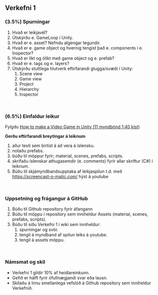 ## Verkefni 1

### (3.5%) Spurningar 
1. Hvað er leikjavél?
1. Útskýrðu e. GameLoop í Unity. 
1. Hvað er e. asset? Nefndu algengar tegundir.
1. Hvað er e. game object og hvernig tengist það e. components í e. Inspector?
1. Hvað er líkt og ólíkt með game object og e. prefab? 
1. Hvað er e. tags og e. layers? 
1. Útskýrðu stuttlega hlutverk eftirfarandi glugga/svæði í Unity: 
   1. Scene view 
   1. Game view 
   1. Project 
   1. Hierarchy 
   1. Inspector 
   
<br>

### (6.5%) Einfaldur leikur
Fylgdu [How to make a Video Game in Unity (11 myndbönd 1:40 klst)](https://www.youtube.com/playlist?list=PLPV2KyIb3jR53Jce9hP7G5xC4O9AgnOuL)

**Gerðu eftirfarandi breytingar á leiknum**
1. allur texti sem birtist á að vera á íslensku.
1. notaðu prefabs.
1. búðu til möppur fyrir; material, scenes, prefabs, scripts.
1. skrifaðu íslenskar athugasemdir (e. comments) fyrir allar skriftur (C#) í leiknum.
1. Búðu til skjámyndbandsupptaka af leikjaspilun t.d. með https://screencast-o-matic.com/ hýst á youtube 

<br>

### Uppsetning og frágangur á GitHub

1. Búðu til Github repository fyrir áfangann 
1. Búðu til möppu í repository sem inniheldur Assets (material, scenes, prefabs, scripts).
1. Búðu til síðu Verkefni 1 í wiki sem inniheldur:
   1. spurningar og svör.
   1. tengil á myndband af spilun leiks á youtube.
   1. tengil á assets möppu.
 
<br>

### Námsmat og skil
* Verkefni 1 gildir 10% af heidlareinkunn.
* Gefið er hálft fyrir ófullnægjandi svar eða lausn.
* Skilaðu á Innu smellanlega vefslóð á Github repository sem inniheldur Verkefnið.
